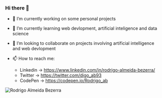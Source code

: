 ### Hi there 👋

- 🔭 I’m currently working on some personal projects 

- 🌱 I’m currently learning web devlopment, artificial inteligence and data science  

- 👯 I’m looking to collaborate on projects involving artificial intelligence and web devlopment 

- 📫 How to reach me:  
     - Linkedin 
      -> https://www.linkedin.com/in/rodrigo-almeida-bezerra/ 
     - Twitter
     -> https://twitter.com/digo_ab93 
     - CodePen 
     -> https://codepen.io/Rodrigo_ab  
     

 ![Rodrigo Almeida Bezerra](https://github-readme-stats.vercel.app/api?username=RodrigoAB93&show_icons=true&theme=radical)

<!--
**RodrigoAB93/RodrigoAB93** is a ✨ _special_ ✨ repository because its `README.md` (this file) appears on your GitHub profile.

Here are some ideas to get you started:

- 🔭 I’m currently working on ...
- 🌱 I’m currently learning ...
- 👯 I’m looking to collaborate on ...
- 🤔 I’m looking for help with ...
- 💬 Ask me about ...
- 📫 How to reach me: ...
- 😄 Pronouns: ...
- ⚡ Fun fact: ...
-->
